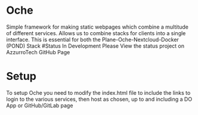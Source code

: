 # Oche
Simple framework for making static webpages which combine a multitude of different services. Allows us to combine stacks for clients into a single interface.
This is essential for both the Plane-Oche-Nextcloud-Docker (POND) Stack
#Status
In Development Please View the status project on AzzurroTech GitHub Page
# Setup
To setup Oche you need to modify the index.html file to include the links to login to the various services, then host as chosen, up to and including a DO App or GitHub/GitLab page
